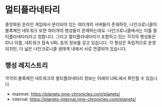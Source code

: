 # 멀티플라네타리

중앙화된 온라인 게임에서 분리되어 있는 여러개의 서버들이 존재하듯, 나인크로니클의 블록체인 네트워크 또한 여러개의 행성들이 존재하는데요. 나인크로니클에서는 이를 멀티플라네타리라고 칭합니다. 그리고 멀티플라네타리가 포함하고 있는 각각의 행성들은 ID나 이름, 네트워크 접속 URL 등의 정보를 갖고 있습니다. 각 행성은 독립적으로 운영되지만, 더 넓은 나인크로니클 생태계 내에서 서로 연결되어 있습니다.

## 행성 레지스트리

각각의 블록체인 네트워크의 멀티플라네타리 정보는 아래의 URL에서 확인할 수 있습니다.
- mainnet: https://planets.nine-chronicles.com/planets/
- internal: https://planets-internal.nine-chronicles.com/planets/
